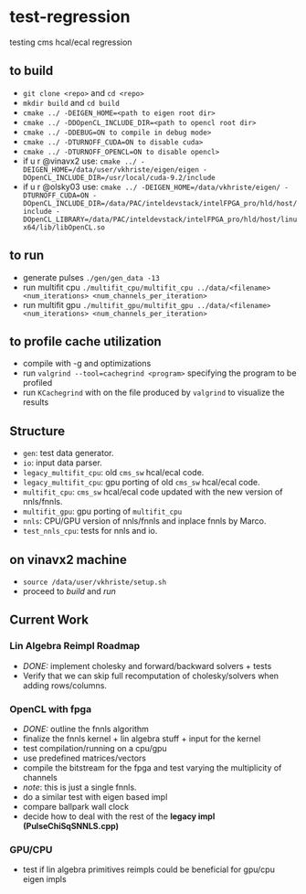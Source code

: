 # test-regression
testing cms hcal/ecal regression 

## to build
- `git clone <repo>` and `cd <repo>`
- `mkdir build` and `cd build`
- `cmake ../ -DEIGEN_HOME=<path to eigen root dir>` 
- `cmake ../ -DDOpenCL_INCLUDE_DIR=<path to opencl root dir>`
- `cmake ../ -DDEBUG=ON to compile in debug mode>`
- `cmake ../ -DTURNOFF_CUDA=ON to disable cuda>`
- `cmake ../ -DTURNOFF_OPENCL=ON to disable opencl>`
- if u r @vinavx2 use: `cmake ../ -DEIGEN_HOME=/data/user/vkhriste/eigen/eigen -DOpenCL_INCLUDE_DIR=/usr/local/cuda-9.2/include`
- if u r @olsky03 use: `cmake ../ -DEIGEN_HOME=/data/vkhriste/eigen/ -DTURNOFF_CUDA=ON -DOpenCL_INCLUDE_DIR=/data/PAC/inteldevstack/intelFPGA_pro/hld/host/include -DOpenCL_LIBRARY=/data/PAC/inteldevstack/intelFPGA_pro/hld/host/linux64/lib/libOpenCL.so`

## to run
- generate pulses `./gen/gen_data -13`
- run multifit cpu `./multifit_cpu/multifit_cpu ../data/<filename> <num_iterations> <num_channels_per_iteration>`
- run multifit gpu `./multifit_gpu/multifit_gpu ../data/<filename> <num_iterations> <num_channels_per_iteration>`

## to profile cache utilization
- compile with -g and optimizations
- run `valgrind --tool=cachegrind <program>` specifying the program to be profiled
- run `KCachegrind` with on the file produced by `valgrind` to visualize the results

## Structure

- `gen`: test data generator.
- `io`: input data parser.
- `legacy_multifit_cpu`: old `cms_sw` hcal/ecal code.
- `legacy_multifit_cpu`: gpu porting of old `cms_sw` hcal/ecal code.
- `multifit_cpu`: `cms_sw` hcal/ecal code updated with the new version of nnls/fnnls.
- `multifit_gpu`: gpu porting of `multifit_cpu`
- `nnls`: CPU/GPU version of nnls/fnnls and inplace fnnls by Marco. 
- `test_nnls_cpu`: tests for nnls and io.

## on vinavx2 machine
- `source /data/user/vkhriste/setup.sh`
- proceed to _build_ and _run_

## Current Work

### Lin Algebra Reimpl Roadmap
- _DONE:_ implement cholesky and forward/backward solvers + tests
- Verify that we can skip full recomputation of cholesky/solvers when adding rows/columns.

### OpenCL with fpga
- _DONE:_ outline the fnnls algorithm
- finalize the fnnls kernel + lin algebra stuff + input for the kernel
- test compilation/running on a cpu/gpu
 - use predefined matrices/vectors
- compile the bitstream for the fpga and test varying the multiplicity of channels 
 - _note_: this is just a single fnnls.
 - do a similar test with eigen based impl
 - compare ballpark wall clock
- decide how to deal with the rest of the __legacy impl (PulseChiSqSNNLS.cpp)__

### GPU/CPU 
- test if lin algebra primitives reimpls could be beneficial for gpu/cpu eigen impls
